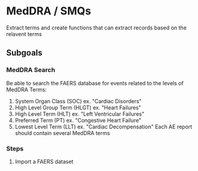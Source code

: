 # MedDRA / SMQs
Extract terms and create functions that can extract records based on the relavent terms


## Subgoals
### MedDRA Search
Be able to search the FAERS database for events related to the levels of MedDRA Terms:
1. System Organ Class (SOC) ex. "Cardiac Disorders"
2. High Level Group Term (HLGT) ex. "Heart Failures"
3. High Level Term (HLT) ex. "Left Ventricular Failures"
4. Preferred Term (PT) ex. "Congestive Heart Failure"
5. Lowest Level Term (LLT) ex. "Cardiac Decompensation"
Each AE report should contain several MedDRA terms

### Steps
1. Import a FAERS dataset
